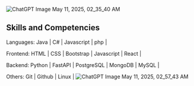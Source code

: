 
![ChatGPT Image May 11, 2025, 02_35_40 AM](https://github.com/user-attachments/assets/8f8d5235-c0de-4745-9360-0ec9c693e24c)



Skills and Competencies
------------------------
Languages: Java | C# | Javascript | php |

Frontend: HTML | CSS | Bootstrap  | Javascript | React |

Backend: Python | FastAPI | PostgreSQL | MongoDB | MySQL |

Others: Git | Github | Linux |
![ChatGPT Image May 11, 2025, 02_57_43 AM](https://github.com/user-attachments/assets/29a0c348-6713-4b85-9704-dd271f4940cc)
